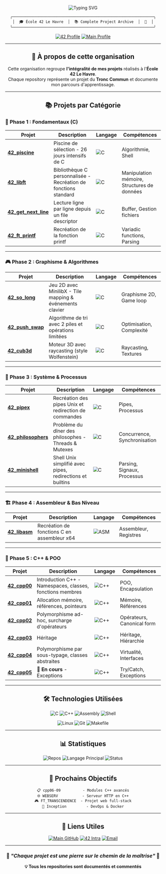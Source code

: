 <div align="center">

<img src="https://readme-typing-svg.demolab.com?font=Fira+Code&weight=600&size=35&duration=2500&pause=800&color=58A6FF&center=true&vCenter=true&width=600&lines=mmmharius42;All+My+42+Projects;Common+Core+Journey" alt="Typing SVG" />


```ascii
╭────────────────────────────────────────────────────────────────╮
│  🎓 École 42 Le Havre  │  📚 Complete Project Archive  │  🚀  │
╰────────────────────────────────────────────────────────────────╯
```

[![42 Profile](https://img.shields.io/badge/42-mpapin-1a1a1a?style=for-the-badge&logo=42&logoColor=white&labelColor=2d3748&color=1a1a1a)](https://profile.intra.42.fr/users/mpapin)
[![Main Profile](https://img.shields.io/badge/Main_Profile-mmmharius-58a6ff?style=for-the-badge&logo=github&logoColor=white&labelColor=1a1a1a)](https://github.com/mmmharius)

</div>

---

<div align="center">

## 🎯 **À propos de cette organisation**

Cette organisation regroupe **l'intégralité de mes projets** réalisés à l'**École 42 Le Havre**.  
Chaque repository représente un projet du **Tronc Commun** et documente mon parcours d'apprentissage.

</div>

---

<div align="center">

## 📚 **Projets par Catégorie**

</div>

### 🔰 **Phase 1 : Fondamentaux (C)**

| Projet | Description | Langage | Compétences |
|--------|-------------|---------|-------------|
| **[42_piscine](https://github.com/mmmharius42/42_piscine)** | Piscine de sélection - 26 jours intensifs de C | ![C](https://img.shields.io/badge/C-00599C?style=flat&logo=c&logoColor=white) | Algorithmie, Shell |
| **[42_libft](https://github.com/mmmharius42/42_libft)** | Bibliothèque C personnalisée - Recréation de fonctions standard | ![C](https://img.shields.io/badge/C-00599C?style=flat&logo=c&logoColor=white) | Manipulation mémoire, Structures de données |
| **[42_get_next_line](https://github.com/mmmharius42/42_get_next_line)** | Lecture ligne par ligne depuis un file descriptor | ![C](https://img.shields.io/badge/C-00599C?style=flat&logo=c&logoColor=white) | Buffer, Gestion fichiers |
| **[42_ft_printf](https://github.com/mmmharius42/42_ft_printf)** | Recréation de la fonction printf | ![C](https://img.shields.io/badge/C-00599C?style=flat&logo=c&logoColor=white) | Variadic functions, Parsing |

---

### 🎮 **Phase 2 : Graphisme & Algorithmes**

| Projet | Description | Langage | Compétences |
|--------|-------------|---------|-------------|
| **[42_so_long](https://github.com/mmmharius42/42_so_long)** | Jeu 2D avec MinilibX - Tile mapping & événements clavier | ![C](https://img.shields.io/badge/C-00599C?style=flat&logo=c&logoColor=white) | Graphisme 2D, Game loop |
| **[42_push_swap](https://github.com/mmmharius42/42_push_swap)** | Algorithme de tri avec 2 piles et opérations limitées | ![C](https://img.shields.io/badge/C-00599C?style=flat&logo=c&logoColor=white) | Optimisation, Complexité |
| **[42_cub3d](https://github.com/mmmharius42/42_cub3d)** | Moteur 3D avec raycasting (style Wolfenstein) | ![C](https://img.shields.io/badge/C-00599C?style=flat&logo=c&logoColor=white) | Raycasting, Textures |

---

### 🔧 **Phase 3 : Système & Processus**

| Projet | Description | Langage | Compétences |
|--------|-------------|---------|-------------|
| **[42_pipex](https://github.com/mmmharius42/42_pipex)** | Recréation des pipes Unix et redirection de commandes | ![C](https://img.shields.io/badge/C-00599C?style=flat&logo=c&logoColor=white) | Pipes, Processus |
| **[42_philosophers](https://github.com/mmmharius42/42_philosophers)** | Problème du dîner des philosophes - Threads & Mutexes | ![C](https://img.shields.io/badge/C-00599C?style=flat&logo=c&logoColor=white) | Concurrence, Synchronisation |
| **[42_minishell](https://github.com/mmmharius42/42_minishell)** | Shell Unix simplifié avec pipes, redirections et builtins | ![C](https://img.shields.io/badge/C-00599C?style=flat&logo=c&logoColor=white) | Parsing, Signaux, Processus |

---

### 🏗️ **Phase 4 : Assembleur & Bas Niveau**

| Projet | Description | Langage | Compétences |
|--------|-------------|---------|-------------|
| **[42_libasm](https://github.com/mmmharius42/42_libasm)** | Recréation de fonctions C en assembleur x64 | ![ASM](https://img.shields.io/badge/ASM-654FF0?style=flat&logo=assemblyscript&logoColor=white) | Assembleur, Registres |

---

### 🧬 **Phase 5 : C++ & POO**

| Projet | Description | Langage | Compétences |
|--------|-------------|---------|-------------|
| **[42_cpp00](https://github.com/mmmharius42/42_cpp00)** | Introduction C++ - Namespaces, classes, fonctions membres | ![C++](https://img.shields.io/badge/C++-00599C?style=flat&logo=cplusplus&logoColor=white) | POO, Encapsulation |
| **[42_cpp01](https://github.com/mmmharius42/42_cpp01)** | Allocation mémoire, références, pointeurs | ![C++](https://img.shields.io/badge/C++-00599C?style=flat&logo=cplusplus&logoColor=white) | Mémoire, Références |
| **[42_cpp02](https://github.com/mmmharius42/42_cpp02)** | Polymorphisme ad-hoc, surcharge d'opérateurs | ![C++](https://img.shields.io/badge/C++-00599C?style=flat&logo=cplusplus&logoColor=white) | Opérateurs, Canonical form |
| **[42_cpp03](https://github.com/mmmharius42/42_cpp03)** | Héritage | ![C++](https://img.shields.io/badge/C++-00599C?style=flat&logo=cplusplus&logoColor=white) | Héritage, Hiérarchie |
| **[42_cpp04](https://github.com/mmmharius42/42_cpp04)** | Polymorphisme par sous-typage, classes abstraites | ![C++](https://img.shields.io/badge/C++-00599C?style=flat&logo=cplusplus&logoColor=white) | Virtualité, Interfaces |
| **[42_cpp05](https://github.com/mmmharius42/42_cpp05)** | 🔄 **En cours** - Exceptions | ![C++](https://img.shields.io/badge/C++-00599C?style=flat&logo=cplusplus&logoColor=white) | Try/Catch, Exceptions |

---

<div align="center">

## 🛠️ **Technologies Utilisées**

![C](https://img.shields.io/badge/C-00599C?style=for-the-badge&logo=c&logoColor=white)
![C++](https://img.shields.io/badge/C++-00599C?style=for-the-badge&logo=cplusplus&logoColor=white)
![Assembly](https://img.shields.io/badge/Assembly-654FF0?style=for-the-badge&logo=assemblyscript&logoColor=white)
![Shell](https://img.shields.io/badge/Shell-121011?style=for-the-badge&logo=gnu-bash&logoColor=white)

![Linux](https://img.shields.io/badge/Linux-FCC624?style=for-the-badge&logo=linux&logoColor=black)
![Git](https://img.shields.io/badge/Git-F05032?style=for-the-badge&logo=git&logoColor=white)
![Makefile](https://img.shields.io/badge/Makefile-427819?style=for-the-badge&logo=gnu&logoColor=white)

</div>

---

<div align="center">

## 📊 **Statistiques**

![Repos](https://img.shields.io/badge/Projets-18-58a6ff?style=for-the-badge)
![Langage Principal](https://img.shields.io/badge/Langage_Principal-C_&_C++-00599C?style=for-the-badge)
![Status](https://img.shields.io/badge/Status-En_Progression-2ea043?style=for-the-badge)

</div>

---

<div align="center">

## 🎯 **Prochains Objectifs**

```
📋 cpp06-09          - Modules C++ avancés
🌐 WEBSERV           - Serveur HTTP en C++
🎮 FT_TRANSCENDENCE  - Projet web full-stack
🚀 Inception         - DevOps & Docker
```

</div>

---

<div align="center">

## 🔗 **Liens Utiles**

[![Main GitHub](https://img.shields.io/badge/Profile_Principal-mmmharius-1a1a1a?style=for-the-badge&logo=github)](https://github.com/mmmharius)
[![42 Intra](https://img.shields.io/badge/42_Intra-mpapin-1a1a1a?style=for-the-badge&logo=42)](https://profile.intra.42.fr/users/mpapin)
[![Email](https://img.shields.io/badge/Email-Contact-1a1a1a?style=for-the-badge&logo=gmail)](mailto:mpapin@student.42lehavre.fr)

</div>

---

<div align="center">

### 🌟 *"Chaque projet est une pierre sur le chemin de la maîtrise"* 🌟

**💡 Tous les repositories sont documentés et commentés**

</div>
